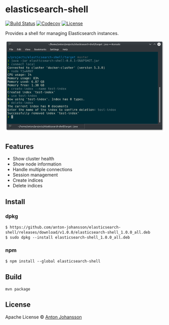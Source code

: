# elasticsearch-shell

[![Build Status](https://img.shields.io/travis/anton-johansson/elasticsearch-shell/master.svg)](https://travis-ci.org/anton-johansson/elasticsearch-shell)
[![Codecov](https://img.shields.io/codecov/c/github/anton-johansson/elasticsearch-shell.svg)](https://codecov.io/gh/anton-johansson/elasticsearch-shell)
[![License](https://img.shields.io/hexpm/l/plug.svg?maxAge=2592000)](https://raw.githubusercontent.com/anton-johansson/elasticsearch-shell/master/LICENSE)

Provides a shell for managing Elasticsearch instances.

<img src="screenshot.png">

## Features

 * Show cluster health
 * Show node information
 * Handle multiple connections
 * Session management
 * Create indices
 * Delete indices


## Install

### dpkg

```shell
$ https://github.com/anton-johansson/elasticsearch-shell/releases/download/v1.0.0/elasticsearch-shell_1.0.0_all.deb
$ sudo dpkg --install elasticsearch-shell_1.0.0_all.deb
```

### npm

```shell
$ npm install --global elasticsearch-shell
```


## Build

```
mvn package
```


## License

Apache License © [Anton Johansson](https://github.com/anton-johansson)
